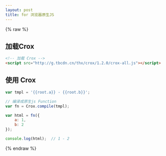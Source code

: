 ```yaml
---
layout: post
title: for 浏览器原生JS
---
```


{% raw %}

## 加载Crox

```html
<!-- 加载 Crox -->
<script src="http://g.tbcdn.cn/thx/crox/1.2.0/crox-all.js"></script>
```

## 使用 Crox


```js
var tmpl = '{{root.a}} - {{root.b}}';

// 编译成原生js Function
var fn = Crox.compile(tmpl);

var html = fn({
    a: 1,
    b: 2
});

console.log(html);  // 1 - 2

```

{% endraw %}
